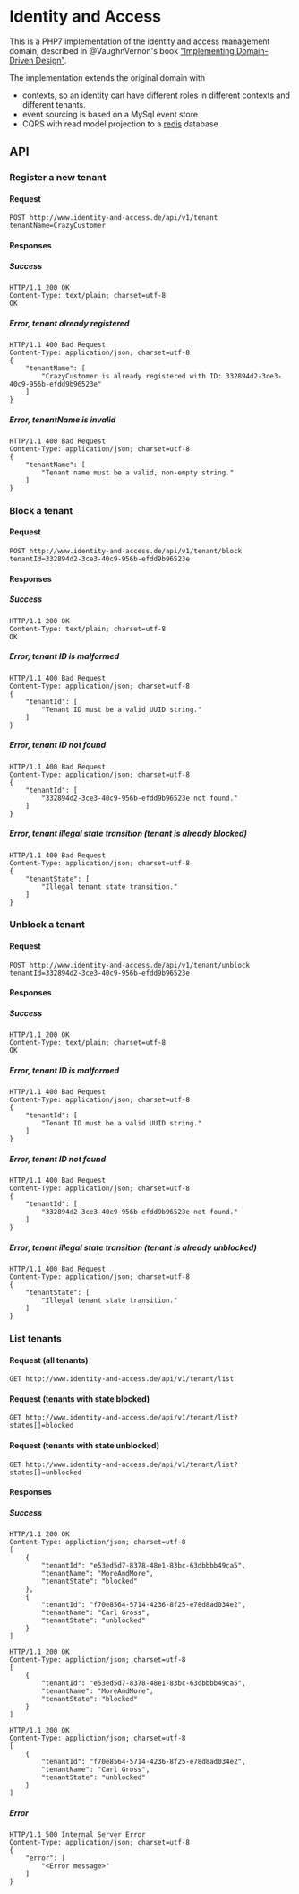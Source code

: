 # Identity and Access

This is a PHP7 implementation of the identity and access management domain, described in @VaughnVernon's book ["Implementing Domain-Driven Design"](http://amzn.to/28MAGRi).

The implementation extends the original domain with 

* contexts, so an identity can have different roles in different contexts and different tenants.
* event sourcing is based on a MySql event store
* CQRS with read model projection to a [redis](http://redis.io) database


## API

### Register a new tenant

#### Request

```HTTP
POST http://www.identity-and-access.de/api/v1/tenant
tenantName=CrazyCustomer
```

#### Responses

##### Success

```HTTP
HTTP/1.1 200 OK
Content-Type: text/plain; charset=utf-8
OK
```

##### Error, tenant already registered

```HTTP
HTTP/1.1 400 Bad Request
Content-Type: application/json; charset=utf-8
{
    "tenantName": [
        "CrazyCustomer is already registered with ID: 332894d2-3ce3-40c9-956b-efdd9b96523e"
    ]
}
```

##### Error, tenantName is invalid

```HTTP
HTTP/1.1 400 Bad Request
Content-Type: application/json; charset=utf-8
{
    "tenantName": [
        "Tenant name must be a valid, non-empty string."
    ]
}
```

### Block a tenant

#### Request

```HTTP
POST http://www.identity-and-access.de/api/v1/tenant/block
tenantId=332894d2-3ce3-40c9-956b-efdd9b96523e
```

#### Responses

##### Success

```HTTP
HTTP/1.1 200 OK
Content-Type: text/plain; charset=utf-8
OK
```

##### Error, tenant ID is malformed

```HTTP
HTTP/1.1 400 Bad Request
Content-Type: application/json; charset=utf-8
{
    "tenantId": [
        "Tenant ID must be a valid UUID string."
    ]
}
```

##### Error, tenant ID not found

```HTTP
HTTP/1.1 400 Bad Request
Content-Type: application/json; charset=utf-8
{
    "tenantId": [
        "332894d2-3ce3-40c9-956b-efdd9b96523e not found."
    ]
}
```

##### Error, tenant illegal state transition (tenant is already blocked)

```HTTP
HTTP/1.1 400 Bad Request
Content-Type: application/json; charset=utf-8
{
    "tenantState": [
        "Illegal tenant state transition."
    ]
}
```

### Unblock a tenant

#### Request

```HTTP
POST http://www.identity-and-access.de/api/v1/tenant/unblock
tenantId=332894d2-3ce3-40c9-956b-efdd9b96523e
```

#### Responses

##### Success

```HTTP
HTTP/1.1 200 OK
Content-Type: text/plain; charset=utf-8
OK
```

##### Error, tenant ID is malformed

```HTTP
HTTP/1.1 400 Bad Request
Content-Type: application/json; charset=utf-8
{
    "tenantId": [
        "Tenant ID must be a valid UUID string."
    ]
}
```

##### Error, tenant ID not found

```HTTP
HTTP/1.1 400 Bad Request
Content-Type: application/json; charset=utf-8
{
    "tenantId": [
        "332894d2-3ce3-40c9-956b-efdd9b96523e not found."
    ]
}
```

##### Error, tenant illegal state transition (tenant is already unblocked)

```HTTP
HTTP/1.1 400 Bad Request
Content-Type: application/json; charset=utf-8
{
    "tenantState": [
        "Illegal tenant state transition."
    ]
}
```

### List tenants

#### Request (all tenants)

```HTTP
GET http://www.identity-and-access.de/api/v1/tenant/list
```

#### Request (tenants with state blocked)

```HTTP
GET http://www.identity-and-access.de/api/v1/tenant/list?states[]=blocked
```

#### Request (tenants with state unblocked)

```HTTP
GET http://www.identity-and-access.de/api/v1/tenant/list?states[]=unblocked
```

#### Responses

##### Success

```HTTP
HTTP/1.1 200 OK
Content-Type: appliction/json; charset=utf-8
[
    {
        "tenantId": "e53ed5d7-8378-48e1-83bc-63dbbbb49ca5",
        "tenantName": "MoreAndMore",
        "tenantState": "blocked"
    },
    {
        "tenantId": "f70e8564-5714-4236-8f25-e78d8ad034e2",
        "tenantName": "Carl Gross",
        "tenantState": "unblocked"
    }
]
```

```HTTP
HTTP/1.1 200 OK
Content-Type: appliction/json; charset=utf-8
[
    {
        "tenantId": "e53ed5d7-8378-48e1-83bc-63dbbbb49ca5",
        "tenantName": "MoreAndMore",
        "tenantState": "blocked"
    }
]
```

```HTTP
HTTP/1.1 200 OK
Content-Type: appliction/json; charset=utf-8
[
    {
        "tenantId": "f70e8564-5714-4236-8f25-e78d8ad034e2",
        "tenantName": "Carl Gross",
        "tenantState": "unblocked"
    }
]
```

##### Error

```HTTP
HTTP/1.1 500 Internal Server Error
Content-Type: application/json; charset=utf-8
{
    "error": [
        "<Error message>"
    ]
}
```
